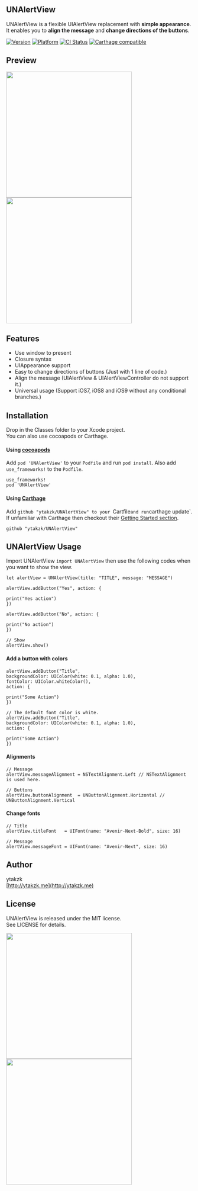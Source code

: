 ## UNAlertView

UNAlertView is a flexible UIAlertView replacement with **simple appearance**.  
It enables you to **align the message** and **change directions of the buttons**.


[![Version](https://img.shields.io/cocoapods/v/UNAlertView.svg?style=flat)](http://cocoapods.org/pods/UNAlertView)
[![Platform](https://img.shields.io/cocoapods/p/UNAlertView.svg?style=flat)](http://cocoapods.org/pods/UNAlertView)
[![CI Status](http://img.shields.io/travis/ytakzk/UNAlertView.svg?style=flat)](https://travis-ci.org/ytakzk/UNAlertView)
[![Carthage compatible](https://img.shields.io/badge/Carthage-compatible-4BC51D.svg?style=flat)](https://github.com/Carthage/Carthage)

## Preview
<img src="https://raw.githubusercontent.com/wiki/ytakzk/UNAlertView/images/horizontal.gif" width="340px">
<img src="https://raw.githubusercontent.com/wiki/ytakzk/UNAlertView/images/vertical.gif" width="340px">  

## Features

- Use window to present
- Closure syntax
- UIAppearance support
- Easy to change directions of buttons (Just with 1 line of code.)
- Align the message (UIAlertView & UIAlertViewController do not support it.)
- Universal usage (Support iOS7, iOS8 and iOS9 without any conditional branches.)

## Installation

Drop in the Classes folder to your Xcode project.  
You can also use cocoapods or Carthage.

#### Using [cocoapods](http://cocoapods.org/)

Add `pod 'UNAlertView'` to your `Podfile` and run `pod install`. Also add `use_frameworks!` to the `Podfile`.

```
use_frameworks!
pod 'UNAlertView'
```

#### Using [Carthage](https://github.com/Carthage/Carthage)

Add `github "ytakzk/UNAlertView" to your `Cartfile` and run `carthage update`. If unfamiliar with Carthage then checkout their [Getting Started section](https://github.com/Carthage/Carthage#getting-started).

```
github "ytakzk/UNAlertView"
```

## UNAlertView Usage
Import UNAlertView ```import UNAlertView``` then use the following codes when you want to show the view.  


```
let alertView = UNAlertView(title: "TITLE", message: "MESSAGE")

alertView.addButton("Yes", action: {

print("Yes action")
})

alertView.addButton("No", action: {

print("No action")
})

// Show
alertView.show()
```

#### Add a button with colors
```
alertView.addButton("Title",
backgroundColor: UIColor(white: 0.1, alpha: 1.0),
fontColor: UIColor.whiteColor(),
action: {

print("Some Action")
})

// The default font color is white.
alertView.addButton("Title",
backgroundColor: UIColor(white: 0.1, alpha: 1.0),
action: {

print("Some Action")
})
```

#### Alignments
```
// Message
alertView.messageAlignment = NSTextAlignment.Left // NSTextAlignment is used here.

// Buttons
alertView.buttonAlignment  = UNButtonAlignment.Horizontal // UNButtonAlignment.Vertical
```

#### Change fonts
```
// Title
alertView.titleFont   = UIFont(name: "Avenir-Next-Bold", size: 16)

// Message
alertView.messageFont = UIFont(name: "Avenir-Next", size: 16)
```

## Author
ytakzk  
[http://ytakzk.me](http://ytakzk.me)

## License
UNAlertView is released under the MIT license.  
See LICENSE for details.

<img src="https://raw.githubusercontent.com/wiki/ytakzk/UNAlertView/images/horizontal.png" width="340px">
<img src="https://raw.githubusercontent.com/wiki/ytakzk/UNAlertView/images/vertical.png" width="340px">
